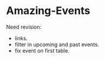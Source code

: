 # Amazing-Events

Need revision:
- links.
- filter in upcoming and past events.
- fix event on first table.

